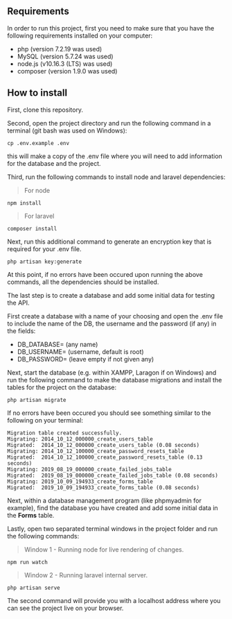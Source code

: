 ## Requirements

In order to run this project, first you need to make sure that you have the following requirements installed on your computer:

- php (version 7.2.19 was used)
- MySQL (version 5.7.24 was used)
- node.js (v10.16.3 (LTS) was used)
- composer (version 1.9.0 was used)

## How to install

First, clone this repository.

Second, open the project directory and run the following command in a terminal (git bash was used on Windows):

```
cp .env.example .env
```
this will make a copy of the .env file where you will need to add information for the database and the project.

Third, run the following commands to install node and laravel dependencies:

> For node

```
npm install
```
> For laravel

```
composer install
```

Next, run this additional command to generate an encryption key that is required for your .env file.

```
php artisan key:generate
```

At this point, if no errors have been occured upon running the above commands, all the dependencies should be installed.

The last step is to create a database and add some initial data for testing the API.

First create a database with a name of your choosing and open the .env file to include the name of the DB, the username and the password (if any) in the fields:

- DB_DATABASE= (any name)
- DB_USERNAME= (username, default is root)
- DB_PASSWORD= (leave empty if not given any)

Next, start the database (e.g. within XAMPP, Laragon if on Windows) and run the following command to make the database migrations and install the tables for the project on the database:

```
php artisan migrate
```
If no errors have been occured you should see something similar to the following on your terminal:

```
Migration table created successfully.
Migrating: 2014_10_12_000000_create_users_table
Migrated:  2014_10_12_000000_create_users_table (0.08 seconds)
Migrating: 2014_10_12_100000_create_password_resets_table
Migrated:  2014_10_12_100000_create_password_resets_table (0.13 seconds)
Migrating: 2019_08_19_000000_create_failed_jobs_table
Migrated:  2019_08_19_000000_create_failed_jobs_table (0.08 seconds)
Migrating: 2019_10_09_194933_create_forms_table
Migrated:  2019_10_09_194933_create_forms_table (0.08 seconds)
```

Next, within a database management program (like phpmyadmin for example), find the database you have created and add some initial data in the **Forms** table.

Lastly, open two separated terminal windows in the project folder and run the following commands:

> Window 1 - Running node for live rendering of changes.

```
npm run watch
```

> Window 2 - Running laravel internal server.

```
php artisan serve
```

The second command will provide you with a localhost address where you can see the project live on your browser.

